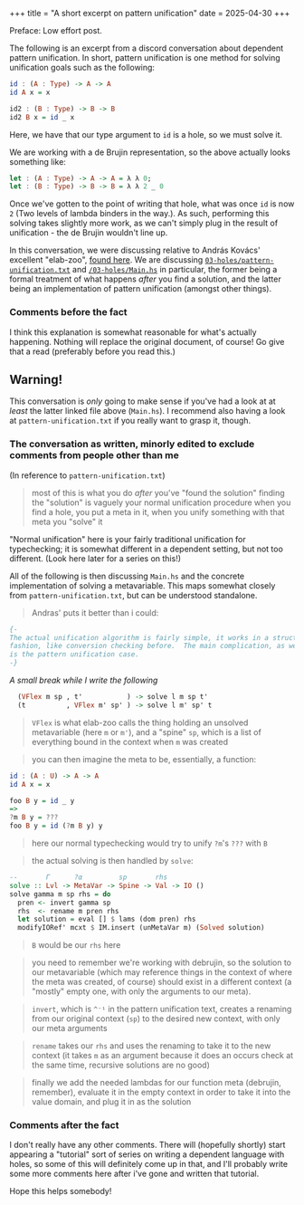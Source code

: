 +++
title = "A short excerpt on pattern unification"
date = 2025-04-30
+++

Preface: Low effort post.

The following is an excerpt from a discord conversation about dependent pattern unification. In short, pattern unification is one method for solving
unification goals such as the following:

```haskell
id : (A : Type) -> A -> A
id A x = x

id2 : (B : Type) -> B -> B
id2 B x = id _ x
```

Here, we have that our type argument to `id` is a hole, so we must solve it. 

We are working with a de Brujin representation, so the above actually looks something like:
```haskell
let : (A : Type) -> A -> A = λ λ 0;
let : (B : Type) -> B -> B = λ λ 2 _ 0
```

Once we've gotten to the point of writing that hole, what was once `id` is now `2` (Two levels of lambda binders in the way.). As such, performing this
solving takes slightly more work, as we can't simply plug in the result of unification - the de Brujin wouldn't line up.

In this conversation, we were discussing relative to András Kovács' excellent "elab-zoo", <a href="https://github.com/AndrasKovacs/elaboration-zoo/">found here</a>.
We are discussing <a href="https://github.com/AndrasKovacs/elaboration-zoo/blob/master/03-holes/pattern-unification.txt">`03-holes/pattern-unification.txt`</a> and <a href="https://github.com/AndrasKovacs/elaboration-zoo/blob/master/03-holes/Main.hs">`/03-holes/Main.hs`</a> in particular, the former being a formal treatment of what happens *after* you find a solution, and the latter being an implementation of pattern unification (amongst other things).

### Comments before the fact

I think this explanation is somewhat reasonable for what's actually happening. Nothing will replace the original document, of course! Go give that a read (preferably before you read this.)

## Warning!

This conversation is *only* going to make sense if you've had a look at at *least* the latter linked file above (`Main.hs`). I recommend also having a look at `pattern-unification.txt` if you really want to grasp it, though.

### The conversation as written, minorly edited to exclude comments from people other than me

(In reference to `pattern-unification.txt`)

> most of this is what you do *after* you've "found the solution"
> finding the "solution" is vaguely your normal unification procedure
> when you find a hole, you put a meta in it, when you unify something with that meta you "solve" it

"Normal unification" here is your fairly traditional unification for typechecking; it is somewhat different in a dependent setting, but not
too different. (Look here later for a series on this!)

All of the following is then discussing `Main.hs` and the concrete implementation of solving a metavariable.
This maps somewhat closely from `pattern-unification.txt`, but can be understood standalone.

> Andras' puts it better than i could:

```hs
{-
The actual unification algorithm is fairly simple, it works in a structural
fashion, like conversion checking before.  The main complication, as we've seen,
is the pattern unification case.
-}
```

*A small break while I write the following*

```hs
  (VFlex m sp , t'           ) -> solve l m sp t'
  (t          , VFlex m' sp' ) -> solve l m' sp' t
```

> `VFlex` is what elab-zoo calls the thing holding an unsolved metavariable (here `m` or `m'`), and a "spine" `sp`, which is a list of everything bound in the context when `m` was created

> you can then imagine the meta to be, essentially, a function:

```hs
id : (A : U) -> A -> A
id A x = x

foo B y = id _ y
=>
?m B y = ???
foo B y = id (?m B y) y
```

> here our normal typechecking would try to unify `?m`'s `???` with `B`

> the actual solving is then handled by `solve`:

```hs
--       Γ      ?α         sp       rhs
solve :: Lvl -> MetaVar -> Spine -> Val -> IO ()
solve gamma m sp rhs = do
  pren <- invert gamma sp
  rhs  <- rename m pren rhs
  let solution = eval [] $ lams (dom pren) rhs
  modifyIORef' mcxt $ IM.insert (unMetaVar m) (Solved solution)
```
> `B` would be our `rhs` here

> you need to remember we're working with debrujin, so the solution to our metavariable (which may reference things in the context of where the meta was created, of course) should exist in a different context (a "mostly" empty one, with only the arguments to our meta). 

> `invert`, which is `^⁻¹` in the pattern unification text, creates a renaming from our original context (`sp`) to the desired new context, with only our meta arguments

> `rename` takes our `rhs` and uses the renaming to take it to the new context (it takes `m` as an argument because it does an occurs check at the same time, recursive solutions are no good)

> finally we add the needed lambdas for our function meta (debrujin, remember), evaluate it in the empty context in order to take it into the value domain, and plug it in as the solution


### Comments after the fact

I don't really have any other comments. There will (hopefully shortly) start appearing a "tutorial" sort of series on writing a dependent language with holes, so some of this
will definitely come up in that, and I'll probably write some more comments here after i've gone and written that tutorial.

Hope this helps somebody!
